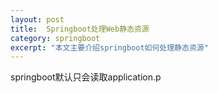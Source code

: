 ```yaml
---
layout: post
title:  Springboot处理Web静态资源
category: springboot
excerpt: "本文主要介绍springboot如何处理静态资源"
---
```

springboot默认只会读取application.p